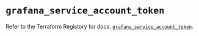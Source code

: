 # `grafana_service_account_token`

Refer to the Terraform Registory for docs: [`grafana_service_account_token`](https://registry.terraform.io/providers/grafana/grafana/3.16.0/docs/resources/service_account_token).

